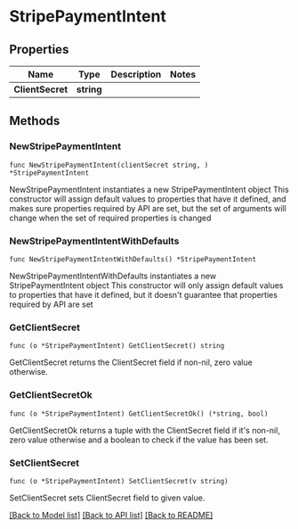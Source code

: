 # StripePaymentIntent

## Properties

Name | Type | Description | Notes
------------ | ------------- | ------------- | -------------
**ClientSecret** | **string** |  | 

## Methods

### NewStripePaymentIntent

`func NewStripePaymentIntent(clientSecret string, ) *StripePaymentIntent`

NewStripePaymentIntent instantiates a new StripePaymentIntent object
This constructor will assign default values to properties that have it defined,
and makes sure properties required by API are set, but the set of arguments
will change when the set of required properties is changed

### NewStripePaymentIntentWithDefaults

`func NewStripePaymentIntentWithDefaults() *StripePaymentIntent`

NewStripePaymentIntentWithDefaults instantiates a new StripePaymentIntent object
This constructor will only assign default values to properties that have it defined,
but it doesn't guarantee that properties required by API are set

### GetClientSecret

`func (o *StripePaymentIntent) GetClientSecret() string`

GetClientSecret returns the ClientSecret field if non-nil, zero value otherwise.

### GetClientSecretOk

`func (o *StripePaymentIntent) GetClientSecretOk() (*string, bool)`

GetClientSecretOk returns a tuple with the ClientSecret field if it's non-nil, zero value otherwise
and a boolean to check if the value has been set.

### SetClientSecret

`func (o *StripePaymentIntent) SetClientSecret(v string)`

SetClientSecret sets ClientSecret field to given value.



[[Back to Model list]](../README.md#documentation-for-models) [[Back to API list]](../README.md#documentation-for-api-endpoints) [[Back to README]](../README.md)


